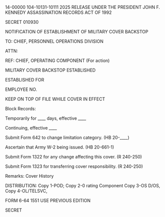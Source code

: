 14-00000
104-10131-10111
2025 RELEASE UNDER THE PRESIDENT JOHN F. KENNEDY ASSASSINATION RECORDS ACT OF 1992

SECRET
010930

NOTIFICATION OF ESTABLISHMENT
OF MILITARY COVER BACKSTOP

TO:
CHIEF, PERSONNEL OPERATIONS DIVISION

ATTN:

REF:
CHIEF, OPERATING COMPONENT (For action)

MILITARY COVER BACKSTOP ESTABLISHED

ESTABLISHED FOR

EMPLOYEE NO.

KEEP ON TOP OF FILE WHILE COVER IN EFFECT

Block Records:

Temporarily for ____ days, effective ____

Continuing, effective ____

Submit Form 642 to change limitation category.
(HB 20-____)

Ascertain that Army W-2 being issued.
(HB 20-661-1)

Submit Form 1322 for any change affecting this cover.
(R 240-250)

Submit Form 1323 for transferring cover responsibility.
(R 240-250)

Remarks:
Cover History

DISTRIBUTION:
Copy 1-POD;
Copy 2-0 rating Component
Copy 3-OS D/OS, Copy 4-OL/TELSVC,

FORM 6-64
1551
USE PREVIOUS EDITION

SECRET
